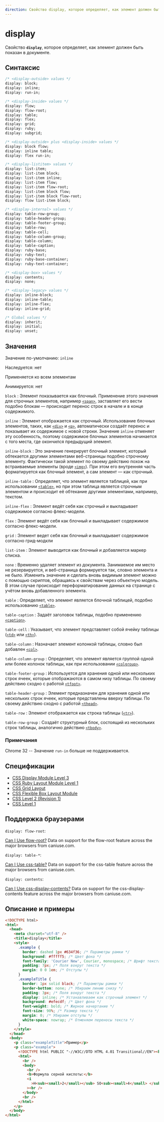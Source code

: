```yaml
---
direction: Свойство display, которое определяет, как элемент должен быть показан в документе
---
```


# display

Свойство **`display`**, которое определяет, как элемент должен быть показан в документе.

## Синтаксис

```css
/* <display-outside> values */
display: block;
display: inline;
display: run-in;

/* <display-inside> values */
display: flow;
display: flow-root;
display: table;
display: flex;
display: grid;
display: ruby;
display: subgrid;

/* <display-outside> plus <display-inside> values */
display: block flow;
display: inline table;
display: flex run-in;

/* <display-listitem> values */
display: list-item;
display: list-item block;
display: list-item inline;
display: list-item flow;
display: list-item flow-root;
display: list-item block flow;
display: list-item block flow-root;
display: flow list-item block;

/* <display-internal> values */
display: table-row-group;
display: table-header-group;
display: table-footer-group;
display: table-row;
display: table-cell;
display: table-column-group;
display: table-column;
display: table-caption;
display: ruby-base;
display: ruby-text;
display: ruby-base-container;
display: ruby-text-container;

/* <display-box> values */
display: contents;
display: none;

/* <display-legacy> values */
display: inline-block;
display: inline-table;
display: inline-flex;
display: inline-grid;

/* Global values */
display: inherit;
display: initial;
display: unset;
```

## Значения

Значение по-умолчанию: `inline`

Наследуется: нет

Применяется ко всем элементам

Анимируется: нет

`block`
: Элемент показывается как блочный. Применение этого значения для строчных элементов, например [`<span>`](/html/span/), заставляет его вести подобно блокам — происходит перенос строк в начале и в конце содержимого.

`inline`
: Элемент отображается как строчный. Использование блочных элементов, таких, как [`<div>`](/html/div/) и [`<p>`](/html/p/), автоматически создаёт перенос и показывает их содержимое с новой строки. Значение `inline` отменяет эту особенность, поэтому содержимое блочных элементов начинается с того места, где окончился предыдущий элемент.

`inline-block`
: Это значение генерирует блочный элемент, который обтекается другими элементами веб-страницы подобно строчному элементу. Фактически такой элемент по своему действию похож на встраиваемые элементы (вроде [`<img>`](/html/img/)). При этом его внутренняя часть форматируется как блочный элемент, а сам элемент — как строчный.

`inline-table`
: Определяет, что элемент является таблицей, как при использовании [`<table>`](/html/table/), но при этом таблица является строчным элементом и происходит её обтекание другими элементами, например, текстом.

`inline-flex`
: Элемент ведёт себя как строчный и выкладывает содержимое согласно флекс-модели.

`flex`
: Элемент ведёт себя как блочный и выкладывает содержимое согласно флекс-модели.

`grid`
: Элемент ведет себя как блочный и выкладывает содержимое согласно грид-модкли

`list-item`
: Элемент выводится как блочный и добавляется маркер списка.

`none`
: Временно удаляет элемент из документа. Занимаемое им место не резервируется, и веб-страница формируется так, словно элемента и не было. Изменить значение и сделать вновь видимым элемент можно с помощью скриптов, обращаясь к свойствам через объектную модель. В этом случае происходит переформатирование данных на странице с учётом вновь добавленного элемента.

`table`
: Определяет, что элемент является блочной таблицей, подобно использованию [`<table>`](/html/table/).

`table-caption`
: Задаёт заголовок таблицы, подобно применению [`<caption>`](/html/caption/).

`table-cell`
: Указывает, что элемент представляет собой ячейку таблицы ([`<td>`](/html/td/) или [`<th>`](/html/th/)).

`table-column`
: Назначает элемент колонкой таблицы, словно был добавлен [`<col>`](/html/col/).

`table-column-group`
: Определяет, что элемент является группой одной или более колонок таблицы, как при использовании [`<colgroup>`](/html/colgroup/).

`table-footer-group`
: Используется для хранения одной или нескольких строк ячеек, которые отображаются в самом низу таблицы. По своему действию сходно с работой [`<tfoot>`](/html/tfoot/).

`table-header-group`
: Элемент предназначен для хранения одной или нескольких строк ячеек, которые представлены вверху таблицы. По своему действию сходно с работой [`<thead>`](/html/thead/).

`table-row`
: Элемент отображается как строка таблицы ([`<tr>`](/html/tr/)).

`table-row-group`
: Создаёт структурный блок, состоящий из нескольких строк таблицы, аналогично действию [`<tbody>`](/html/tbody/).

### Примечания

Chrome 32 -- Значение `run-in` больше не поддерживается.

## Спецификации

- [CSS Display Module Level 3](http://dev.w3.org/csswg/css-display/#display)
- [CSS Ruby Layout Module Level 1](http://dev.w3.org/csswg/css-ruby/#display)
- [CSS Grid Layout](http://dev.w3.org/csswg/css-grid/#grid-declaration0)
- [CSS Flexible Box Layout Module](http://dev.w3.org/csswg/css3-flexbox/#flex-containers)
- [CSS Level 2 (Revision 1)](http://www.w3.org/TR/CSS2/visuren.html#display-prop)
- [CSS Level 1](http://www.w3.org/TR/CSS1/#display)

## Поддержка браузерами

`display: flow-root`:

<p class="ciu_embed" data-feature="flow-root" data-periods="future_1,current,past_1,past_2">
  <a href="http://caniuse.com/#feat=flow-root">Can I Use flow-root?</a> Data on support for the flow-root feature across the major browsers from caniuse.com.
</p>

`display: table-*`:

<p class="ciu_embed" data-feature="css-table" data-periods="future_1,current,past_1,past_2">
  <a href="http://caniuse.com/#feat=css-table">Can I Use css-table?</a> Data on support for the css-table feature across the major browsers from caniuse.com.
</p>

`display: contents`:

<p class="ciu_embed" data-feature="css-display-contents" data-periods="future_1,current,past_1,past_2">
  <a href="http://caniuse.com/#feat=css-display-contents">Can I Use css-display-contents?</a> Data on support for the css-display-contents feature across the major browsers from caniuse.com.
</p>

## Описание и примеры

```html
<!DOCTYPE html>
<html>
  <head>
    <meta charset="utf-8" />
    <title>display</title>
    <style>
      .example {
        border: dashed 1px #634f36; /* Параметры рамки */
        background: #fffff5; /* Цвет фона */
        font-family: 'Courier New', Courier, monospace; /* Шрифт текста */
        padding: 7px; /* Поля вокруг текста */
        margin: 0 0 1em; /* Отступы */
      }
      .exampleTitle {
        border: 1px solid black; /* Параметры рамки */
        border-bottom: none; /* Убираем линию снизу */
        padding: 3px; /* Поля вокруг текста */
        display: inline; /* Устанавливаем как строчный элемент */
        background: #efecdf; /* Цвет фона */
        font-weight: bold; /* Жирное начертание */
        font-size: 90%; /* Размер текста */
        margin: 0; /* Убираем отступы */
        white-space: nowrap; /* Отменяем переносы текста */
      }
    </style>
  </head>
  <body>
    <p class="exampleTitle">Пример</p>
    <p class="example">
      <!DOCTYPE html PUBLIC "-//W3C//DTD HTML 4.01 Transitional//EN"><br />
      <html>
        <br />
        <body>
          <br />
          <b>Формула серной кислоты:</b>
          <i
            >H<sub><small>2</small></sub> SO<sub><small>4</small> </sub></i
          ><br />
        </body>
        <br />
      </html>
    </p>
  </body>
</html>
```
